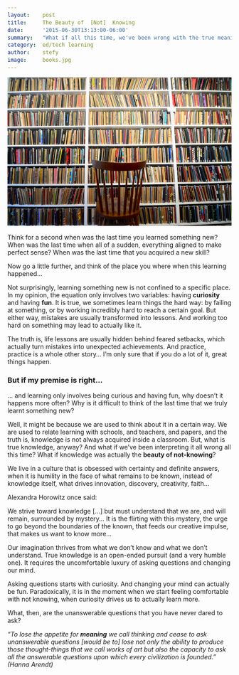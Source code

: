 ```yaml
---
layout:    post
title:     The Beauty of  [Not]  Knowing
date:      '2015-06-30T13:13:00-06:00'
summary:   "What if all this time, we've been wrong with the true meaning of knowledge?"
category:  ed/tech learning
author:    stefy
image: 	   books.jpg
---
```


![books](/images/books.jpg)

Think for a second when was the last time you learned something new? When was the last time when all of a sudden, everything aligned to make perfect sense? When was the last time that you acquired a new skill? 

Now go a little further, and think of the place you where when this learning happened… 

Not surprisingly, learning something new is not confined to a specific place. In my opinion, the equation only involves two variables: having **curiosity** and having **fun**. It is true, we sometimes learn things the hard way: by failing at something, or by working incredibly hard to reach a certain goal.  But either way, mistakes are usually transformed into lessons. And working too hard on something may lead to actually like it.

The truth is, life lessons are usually hidden behind feared setbacks, which actually turn mistakes into unexpected achievements. And practice, practice is a whole other story… I’m only sure that if you do a lot of it, great things happen. 

### But if my premise is right...

... and learning only involves being curious and having fun, why doesn’t it happens more often? Why is it difficult to think of the last time that we truly learnt something new?

Well, it might be because we are used to think about it in a certain way. We are used to relate learning with schools, and teachers, and papers, and the truth is,  knowledge is not always acquired inside a classroom. But, what is true knowledge, anyway? And what if we’ve been interpreting it all wrong all this time? What if knowledge was actually the **beauty of not-knowing**? 

We live in a culture that is obsessed with certainty and definite answers, when it is humility in the face of what remains to be known, instead of knowledge itself, what drives innovation, discovery, creativity, faith… 

Alexandra Horowitz once said:

>
We strive toward knowledge [...] but must understand that we are, and will remain, surrounded by mystery… It is the flirting with this mystery, the urge to go beyond the boundaries of the known, that feeds our creative impulse, that makes us want to know more…
>

Our imagination thrives from what we don’t know and what we don’t understand. True knowledge is an open-ended pursuit (and a very humble one). It requires the uncomfortable luxury of asking questions and changing our mind. 

Asking questions starts with curiosity. And changing your mind can actually be fun. 
Paradoxically, it is in the moment when we start feeling comfortable with not knowing, when curiosity drives us to actually learn more. 

What, then, are the unanswerable questions that you have never dared to ask? 


_“To lose the appetite for **meaning** we call thinking and cease to ask unanswerable questions [would be to] lose not only the ability to produce those thought-things that we call works of art but also the capacity to ask all the answerable questions upon which every civilization is founded.”
(Hanna Arendt)_